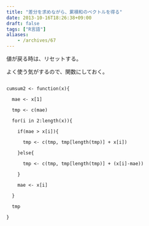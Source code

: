 ```yaml
---
title: "差分を求めながら、累積和のベクトルを得る"
date: 2013-10-16T18:26:38+09:00
draft: false
tags: ["R言語"]
aliases:
    - /archives/67
---
```


値が戻る時は、リセットする。

よく使う気がするので、関数にしておく。
~~~~{.R}
cumsum2 <- function(x){
  mae <- x[1]
  tmp <- c(mae)
  for(i in 2:length(x)){
    if(mae > x[i]){
      tmp <- c(tmp, tmp[length(tmp)] + x[i])
    }else{
      tmp <- c(tmp, tmp[length(tmp)] + (x[i]-mae))
    }
    mae <- x[i]
  }
  tmp
}
~~~~

